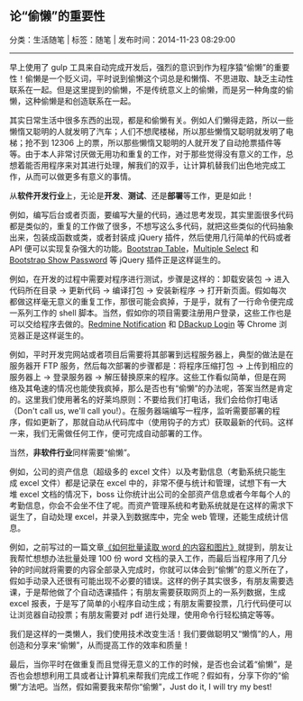 ## 论“偷懒”的重要性

分类：生活随笔 | 标签：随笔 | 发布时间：2014-11-23 08:29:00

___

早上使用了 gulp 工具来自动完成开发后，强烈的意识到作为程序猿“偷懒”的重要性！偷懒是一个贬义词，平时说到偷懒这个词总是和懒惰、不思进取、缺乏主动性联系在一起。但是这里提到的偷懒，不是传统意义上的偷懒，而是另一种角度的偷懒，这种偷懒是和创造联系在一起。

其实日常生活中很多东西的出现，都是和偷懒有关。例如人们懒得走路，所以一些懒惰又聪明的人就发明了汽车；人们不想爬楼梯，所以那些懒惰又聪明就发明了电梯；抢不到 12306 上的票，所以那些懒惰又聪明的人就开发了自动抢票插件等等。由于本人非常讨厌做无用功和重复的工作，对于那些觉得没有意义的工作，总想着能否用程序来对其进行处理，解我们的双手，让计算机替我们出色地完成工作，从而可以做更多有意义的事情。

从**软件开发行业**上，无论是**开发**、**测试**、还是**部署**等工作，更是如此！

例如，编写后台或者页面，要编写大量的代码，通过思考发现，其实里面很多代码都是类似的，重复的工作做了很多，不想写这么多代码，就把这些类似的代码抽象出来，包装成函数或类，或者封装成 jQuery 插件，然后使用几行简单的代码或者 API 便可以实现复杂强大的功能。[Bootstrap Table](https://github.com/wenzhixin/bootstrap-table)，[Multiple Select](https://github.com/wenzhixin/multiple-select) 和 [Bootstrap Show Password](https://github.com/wenzhixin/bootstrap-show-password) 等 jQuery 插件正是这样诞生的。

例如，在开发的过程中需要对程序进行测试，步骤是这样的：卸载安装包 -> 进入代码所在目录 -> 更新代码 -> 编译打包 -> 安装新程序 -> 打开新页面。假如每次都做这样毫无意义的重复工作，那很可能会疯掉，于是乎，就有了一行命令便完成一系列工作的 shell 脚本。当然，假如你的项目需要注册用户登录，这些工作也是可以交给程序去做的。[Redmine Notification](https://github.com/wenzhixin/scutech-redmine) 和 [DBackup Login](https://github.com/wenzhixin/scutech-dbackup-login) 等 Chrome 浏览器正是这样诞生的。

例如，平时开发完网站或者项目后需要将其部署到远程服务器上，典型的做法是在服务器开 FTP 服务，然后每次部署的步骤都是：将程序压缩打包 -> 上传到相应的服务器上 -> 登录服务器 -> 解压替换原来的程序。这些工作看似简单，但是在网络及其龟速的情况也能使我疯掉，那么是否也有“偷懒”的办法呢，答案当然是肯定的。这里我们使用著名的好莱坞原则：不要给我们打电话，我们会给你打电话（Don't call us, we'll call you!）。在服务器端编写一程序，监听需要部署的程序，假如更新了，那就自动从代码库中（使用钩子的方式）获取最新的代码。这样一来，我们无需做任何工作，便可完成自动部署的工作。

当然，**非软件行业**同样需要“偷懒”。

例如，公司的资产信息（超级多的 excel 文件）以及考勤信息（考勤系统只能生成 excel 文件）都是记录在 excel 中的，非常不便与统计和管理，试想下有一大堆 excel 文档的情况下，boss 让你统计出公司的全部资产信息或者今年每个人的考勤信息，你会不会坐不住了呢。而资产管理系统和考勤系统就是在这样的需求下诞生了，自动处理 excel，并录入到数据库中，完全 web 管理，还能生成统计信息。

例如，之前写过的一篇文章[《如何批量读取 word 的内容和图片》](http://wenzhixin.net.cn/2014/09/21/node_docx)就提到，朋友让我帮忙想想办法批量处理 100 份 word 文档的录入工作，而最后当程序用了几分钟的时间就将需要的内容全部录入完成时，你就可以体会到“偷懒”的意义所在了，假如手动录入还很有可能出现不必要的错误。这样的例子其实很多，有朋友需要选课，于是帮他做了个自动选课插件；有朋友需要获取网页上的一系列数据，生成 excel 报表，于是写了简单的小程序自动生成；有朋友需要投票，几行代码便可以让浏览器自动投票；有朋友需要对 pdf 进行处理，使用命令行轻松搞定等等。

我们是这样的一类懒人，我们使用技术改变生活！我们要做聪明又“懒惰”的人，用创造和分享来“偷懒”，从而提高工作的效率和质量！

最后，当你平时在做重复而且觉得无意义的工作的时候，是否也会试着“偷懒”，是否也会想想利用工具或者让计算机来帮我们完成工作呢？假如有，分享下你的“偷懒”方法吧。当然，假如需要我来帮你“偷懒”，Just do it, I will try my best!
